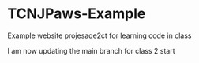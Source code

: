 # TCNJPaws-Example
Example website projesaqe2ct for learning code in class


I am now updating the main branch for class 2 start